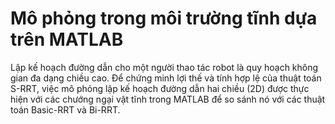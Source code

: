 # Mô phỏng trong môi trường tĩnh dựa trên MATLAB
Lập kế hoạch đường dẫn cho một người thao tác robot là quy hoạch không gian đa dạng chiều cao.
Để chứng minh lợi thế và tính hợp lệ của thuật toán S-RRT, việc mô phỏng lập kế hoạch đường dẫn
hai chiều (2D) được thực hiện với các chướng ngại vật tĩnh trong MATLAB để so sánh nó với các thuật toán Basic-RRT và Bi-RRT.

